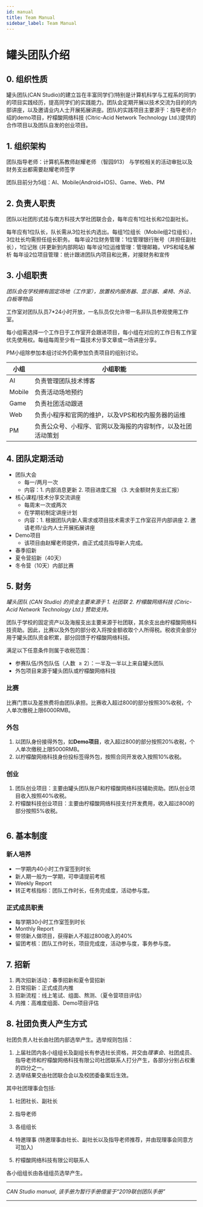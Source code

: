 ```yaml
---
id: manual
title: Team Manual
sidebar_label: Team Manual
---
```


# 罐头团队介绍

## 0. 组织性质

罐头团队(CAN Studio)的建立旨在丰富同学们(特别是计算机科学与工程系的同学)的项目实践经历，提高同学们的实践能力。团队会定期开展以技术交流为目的的内部讲座，以及邀请业内人士开展拓展讲座。团队的实践项目主要源于：指导老师介绍的demo项目，柠檬酸网络科技 (Citric-Acid Network Technology Ltd.)提供的合作项目以及团队自发的创业项目。 



## 1. 组织架构

团队指导老师：计算机系教师赵耀老师 （智园913）
与学校相关的活动审批以及财务支出都需要赵耀老师签字

团队目前分为5组：AI、Mobile(Android+IOS)、Game、Web、PM



## 2. 负责人职责

团队以社团形式挂与南方科技大学社团联合会，每年应有1位社长和2位副社长。

每年应有1位队长，队长需从3位社长内选出。每组1位组长（Mobile组2位组长），3位社长均需担任组长职务。
每年设2位财务管理：1位管理银行账号（并担任副社长），1位记账 (并更新到内部网站)
每年设1位运维管理：管理邮箱，VPS和域名解析
每年设2位项目管理：统计跟进团队内项目和比赛，对接财务和宣传



## 3. 小组职责

*团队会在学校拥有固定场地（工作室），放置校内服务器、显示器、桌椅、外设、白板等物品*

工作室对团队队员7*24小时开放，一名队员仅允许带一名非队员参观使用工作室。

每小组需选择一个工作日于工作室开会跟进项目，每小组在对应的工作日有工作室优先使用权。每组每周至少有一篇技术分享文章或一场讲座分享。

PM小组除参加本组讨论外仍需参加负责项目的组别讨论。

| 小组   | 小组职能                                                     |
| ------ | ------------------------------------------------------------ |
| AI     | 负责管理团队技术博客                                         |
| Mobile | 负责活动场地预约                                             |
| Game   | 负责社团活动跟进                                             |
| Web    | 负责小程序和官网的维护，以及VPS和校内服务器的运维            |
| PM     | 负责公众号、小程序、官网以及海报的内容制作，以及社团活动策划 |



## 4. 团队定期活动

- 团队大会
  - 每一/两月一次
  - 内容：1. 内部消息更新 2. 项目进度汇报 （3. 大金额财务支出汇报）
- 核心课程/技术分享交流讲座
  - 每周末一次或两次
  - 在学期初制定讲座计划
  - 内容：1. 根据团队内新人需求或项目技术需求于工作室召开内部讲座 2. 邀请老师/业内人士开展拓展讲座
- Demo项目
  - 该项目由赵耀老师提供，由正式成员指导新人完成。
- 春季招新
- 夏令营招新（40天）
- 冬令营（10天）内部比赛



## 5. 财务

*罐头团队 (CAN Studio) 的资金主要来源于 1. 社团联 2. 柠檬酸网络科技 (Citric-Acid Network Technology Ltd.) 赞助支持。*

团队于学校的固定资产以及海报支出主要来源于社团联，其余支出由柠檬酸网络科技资助。因此，比赛以及外包的部分收入将按金额收取个人所得税。税收资金部分用于罐头团队资金积累，部分回馈于柠檬酸网络科技。

满足以下任意条件则属于收税范围：

- 参赛队伍/外包队伍（人数 $\geq2$）：一半及一半以上来自罐头团队
- 外包项目来源于罐头团队或柠檬酸网络科技

### 比赛

比赛门票以及差旅费将由团队承担。比赛收入超过800的部分按照30%收税，个人单次缴税上限6000RMB。

### 外包

1. 以团队身份接得外包，如**Demo项目**，收入超过800的部分按照20%收税，个人单次缴税上限5000RMB。
2. 以柠檬酸网络科技身份投标签得外包，按照合同开发收入按照10%收税。

### 创业

1. 团队创业项目：主要由罐头团队账户和柠檬酸网络科技辅助资助。团队创业项目收入按照40%收税。
2. 柠檬酸科技创业项目：主要由柠檬酸网络科技支付开发费用，收入超过800的部分按照5%收税。

# 

## 6. 基本制度

### 新人培养

- 一学期内40小时工作室签到时长
- 新人期一般为一学期，可申请提前考核
- Weekly Report
- 转正考核指标：团队工作时长，任务完成度，活动参与度。

### 正式成员职责

- 每学期30小时工作室签到时长
- Monthly Report
- 带领新人做项目，获得新人不超过800收入的40%
- 留团考核：团队工作时长，项目完成度，活动参与度，事务参与度。



## 7. 招新

1. 两次招新活动：春季招新和夏令营招新
2. 日常招新：正式成员内推
3. 招新流程：线上笔试、组面、熬测、（夏令营项目评估）
4. 内推：高难度组面、Demo项目评估



## 8. 社团负责人产生方式

社团负责人社长由社团内部选举产生。选举规则包括：

1. 上届社团内各小组组长及副组长有参选社长资格，并交由*理事会*、社团成员、指导老师和柠檬酸网络科技有限公司社团联系人打分产生，各部分分别占权重的四分之一。
2. 选举结果交由社团联合会以及校团委备案后生效。

其中社团理事会包括:

1. 社团社长、副社长

2. 指导老师

3. 各组组长

4. 特邀理事 (特邀理事由社长、副社长以及指导老师推荐，并由现理事会同意方可加入)

5. 柠檬酸网络科技有限公司联系人

各小组组长由各组组员选举产生。



---

*CAN Studio manual*, *该手册为暂行手册借鉴于“2019联创团队手册”*

--- 